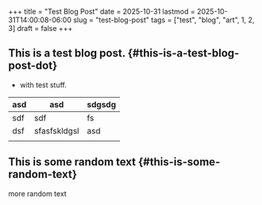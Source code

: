+++
title = "Test Blog Post"
date = 2025-10-31
lastmod = 2025-10-31T14:00:08-06:00
slug = "test-blog-post"
tags = ["test", "blog", "art", 1, 2, 3]
draft = false
+++

## This is a test blog post. {#this-is-a-test-blog-post-dot}

-   with test stuff.

| asd | asd          | sdgsdg |
|-----|--------------|--------|
| sdf | sdf          | fs     |
| dsf | sfasfskldgsl | asd    |
|     |              |        |


## This is some random text {#this-is-some-random-text}

more random text

